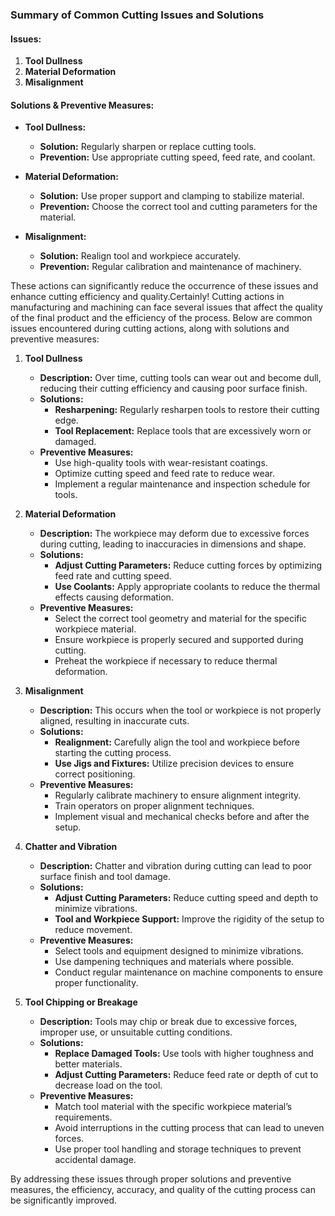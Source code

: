 ### Summary of Common Cutting Issues and Solutions

#### Issues:
1. **Tool Dullness**
2. **Material Deformation**
3. **Misalignment**

#### Solutions & Preventive Measures:
- **Tool Dullness:**
  - **Solution:** Regularly sharpen or replace cutting tools.
  - **Prevention:** Use appropriate cutting speed, feed rate, and coolant.
  
- **Material Deformation:**
  - **Solution:** Use proper support and clamping to stabilize material.
  - **Prevention:** Choose the correct tool and cutting parameters for the material.
  
- **Misalignment:**
  - **Solution:** Realign tool and workpiece accurately.
  - **Prevention:** Regular calibration and maintenance of machinery.

These actions can significantly reduce the occurrence of these issues and enhance cutting efficiency and quality.Certainly! Cutting actions in manufacturing and machining can face several issues that affect the quality of the final product and the efficiency of the process. Below are common issues encountered during cutting actions, along with solutions and preventive measures:

1. **Tool Dullness**
   - **Description:** Over time, cutting tools can wear out and become dull, reducing their cutting efficiency and causing poor surface finish.
   - **Solutions:**
     - **Resharpening:** Regularly resharpen tools to restore their cutting edge.
     - **Tool Replacement:** Replace tools that are excessively worn or damaged.
   - **Preventive Measures:**
     - Use high-quality tools with wear-resistant coatings.
     - Optimize cutting speed and feed rate to reduce wear.
     - Implement a regular maintenance and inspection schedule for tools.

2. **Material Deformation**
   - **Description:** The workpiece may deform due to excessive forces during cutting, leading to inaccuracies in dimensions and shape.
   - **Solutions:**
     - **Adjust Cutting Parameters:** Reduce cutting forces by optimizing feed rate and cutting speed.
     - **Use Coolants:** Apply appropriate coolants to reduce the thermal effects causing deformation.
   - **Preventive Measures:**
     - Select the correct tool geometry and material for the specific workpiece material.
     - Ensure workpiece is properly secured and supported during cutting.
     - Preheat the workpiece if necessary to reduce thermal deformation.

3. **Misalignment**
   - **Description:** This occurs when the tool or workpiece is not properly aligned, resulting in inaccurate cuts.
   - **Solutions:**
     - **Realignment:** Carefully align the tool and workpiece before starting the cutting process.
     - **Use Jigs and Fixtures:** Utilize precision devices to ensure correct positioning.
   - **Preventive Measures:**
     - Regularly calibrate machinery to ensure alignment integrity.
     - Train operators on proper alignment techniques.
     - Implement visual and mechanical checks before and after the setup.

4. **Chatter and Vibration**
   - **Description:** Chatter and vibration during cutting can lead to poor surface finish and tool damage.
   - **Solutions:**
     - **Adjust Cutting Parameters:** Reduce cutting speed and depth to minimize vibrations.
     - **Tool and Workpiece Support:** Improve the rigidity of the setup to reduce movement.
   - **Preventive Measures:**
     - Select tools and equipment designed to minimize vibrations.
     - Use dampening techniques and materials where possible.
     - Conduct regular maintenance on machine components to ensure proper functionality.

5. **Tool Chipping or Breakage**
   - **Description:** Tools may chip or break due to excessive forces, improper use, or unsuitable cutting conditions.
   - **Solutions:**
     - **Replace Damaged Tools:** Use tools with higher toughness and better materials.
     - **Adjust Cutting Parameters:** Reduce feed rate or depth of cut to decrease load on the tool.
   - **Preventive Measures:**
     - Match tool material with the specific workpiece material’s requirements.
     - Avoid interruptions in the cutting process that can lead to uneven forces.
     - Use proper tool handling and storage techniques to prevent accidental damage.

By addressing these issues through proper solutions and preventive measures, the efficiency, accuracy, and quality of the cutting process can be significantly improved.